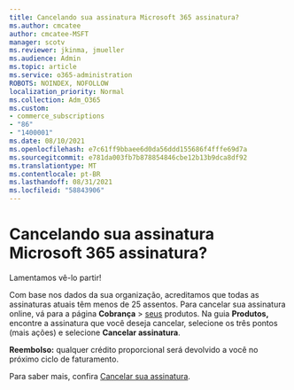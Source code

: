 ```yaml
---
title: Cancelando sua assinatura Microsoft 365 assinatura?
ms.author: cmcatee
author: cmcatee-MSFT
manager: scotv
ms.reviewer: jkinma, jmueller
ms.audience: Admin
ms.topic: article
ms.service: o365-administration
ROBOTS: NOINDEX, NOFOLLOW
localization_priority: Normal
ms.collection: Adm_O365
ms.custom:
- commerce_subscriptions
- "86"
- "1400001"
ms.date: 08/10/2021
ms.openlocfilehash: e7c61ff9bbaee6d0da56ddd155686f4fffe69d7a
ms.sourcegitcommit: e781da003fb7b878854846cbe12b13b9dca8df92
ms.translationtype: MT
ms.contentlocale: pt-BR
ms.lasthandoff: 08/31/2021
ms.locfileid: "58843906"
---
```

# <a name="canceling-your-microsoft-365-subscription"></a>Cancelando sua assinatura Microsoft 365 assinatura?

Lamentamos vê-lo partir!
  
Com base nos dados da sua organização, acreditamos que todas as assinaturas atuais têm menos de 25 assentos. Para cancelar sua assinatura online, vá para a página **Cobrança** \> [seus](https://go.microsoft.com/fwlink/p/?linkid=842054) produtos. Na guia **Produtos,** encontre a assinatura que você deseja cancelar, selecione os três pontos (mais ações) e selecione **Cancelar assinatura**.
  
**Reembolso:** qualquer crédito proporcional será devolvido a você no próximo ciclo de faturamento.

Para saber mais, confira [Cancelar sua assinatura](https://docs.microsoft.com/microsoft-365/commerce/subscriptions/cancel-your-subscription).